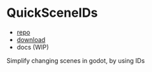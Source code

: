 # QuickSceneIDs

- [repo](https://github.com/rakugoteam/QuickSceneIDs)
- [download](https://github.com/rakugoteam/QuickSceneIDs/releases)
- docs (WIP)

Simplify changing scenes in godot, by using IDs
